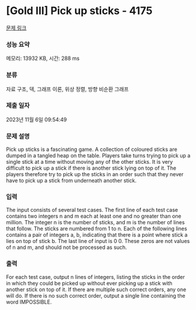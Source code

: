 # [Gold III] Pick up sticks - 4175 

[문제 링크](https://www.acmicpc.net/problem/4175) 

### 성능 요약

메모리: 13932 KB, 시간: 288 ms

### 분류

자료 구조, 덱, 그래프 이론, 위상 정렬, 방향 비순환 그래프

### 제출 일자

2023년 11월 6일 09:54:49

### 문제 설명

<p>Pick up sticks is a fascinating game. A collection of coloured sticks are dumped in a tangled heap on the table. Players take turns trying to pick up a single stick at a time without moving any of the other sticks. It is very difficult to pick up a stick if there is another stick lying on top of it. The players therefore try to pick up the sticks in an order such that they never have to pick up a stick from underneath another stick.</p>

### 입력 

 <p>The input consists of several test cases. The first line of each test case contains two integers n and m each at least one and no greater than one million. The integer n is the number of sticks, and m is the number of lines that follow. The sticks are numbered from 1 to n. Each of the following lines contains a pair of integers a, b, indicating that there is a point where stick a lies on top of stick b. The last line of input is 0 0. These zeros are not values of n and m, and should not be processed as such.</p>

### 출력 

 <p>For each test case, output n lines of integers, listing the sticks in the order in which they could be picked up without ever picking up a stick with another stick on top of it. If there are multiple such correct orders, any one will do. If there is no such correct order, output a single line containing the word IMPOSSIBLE.</p>

